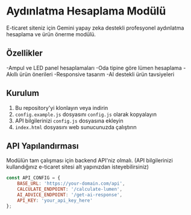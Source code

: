 # Aydınlatma Hesaplama Modülü

E-ticaret siteniz için Gemini yapay zeka destekli profesyonel aydınlatma hesaplama ve ürün önerme modülü.

## Özellikler

-Ampul ve LED panel hesaplamaları
-Oda tipine göre lümen hesaplama
-Akıllı ürün önerileri
-Responsive tasarım
-AI destekli ürün tavsiyeleri

## Kurulum

1. Bu repository'yi klonlayın veya indirin
2. `config.example.js` dosyasını `config.js` olarak kopyalayın
3. API bilgilerinizi `config.js` dosyasına ekleyin
4. `index.html` dosyasını web sunucunuzda çalıştırın

## API Yapılandırması

Modülün tam çalışması için backend API'niz olmalı. (API bilgilerinizi kullandığınız e-ticaret sitesi alt yapınızdan isteyebilirsiniz)

```javascript
const API_CONFIG = {
    BASE_URL: 'https://your-domain.com/api',
    CALCULATE_ENDPOINT: '/calculate-lumen',
    AI_ADVICE_ENDPOINT: '/get-ai-response',
    API_KEY: 'your_api_key_here'
};
